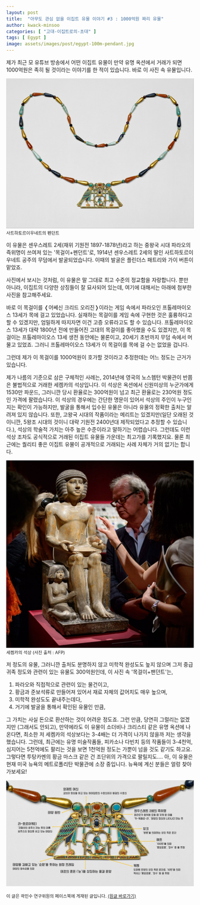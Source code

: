 ```yaml
---
layout: post
title:  "아무도 관심 없을 이집트 유물 이야기 #3 : 1000억원 짜리 유물"
author: kwack-minsoo
categories: [ "고대-이집트로의-초대" ]
tags: [ Egypt ] 
image: assets/images/post/egypt-100m-pendant.jpg
---
```


제가 최근 모 유튜브 방송에서 어떤 이집트 유물이 만약 유명 옥션에서 거래가 되면 1000억원은 족히 될 것이라는 이야기를 한 적이 있습니다. 바로 이 사진 속 유물입니다.

![](/assets/images/post/egypt-100m-pendant.jpg)
<span class="text-muted text-center"><small>
사트하토르이우네트의 펜던트
</small></span>


이 유물은 센우스레트 2세(재위 기원전 1897-1878년)라고 하는 중왕국 시대 파라오의 즉위명이 쓰여져 있는 '목걸이+펜던트'로, 1914년 센우스레트 2세의 딸인 사트하토르이우네트 공주의 무덤에서 발굴되었습니다. 이때의 발굴은 플린더스 패트리와 가이 버튼이 맡았죠. 

사진에서 보시는 것처럼, 이 유물은 말 그대로 최고 수준의 정교함을 자랑합니다. 뿐만 아니라, 이집트의 다양한 상징들이 잘 묘사되어 있는데, 여기에 대해서는 아래에 첨부한 사진을 참고해주세요. 

바로 이 목걸이를 &#10092;어쎄신 크리드 오리진&#10093;이라는 게임 속에서 파라오인 프톨레마이오스 13세가 목에 걸고 있었습니다. 실재하는 목걸이를 게임 속에 구현한 것은 훌륭하다고 할 수 있겠지만, 엄밀하게 따지자면 이건 고증 오류라고도 할 수 있습니다. 프톨레마이오스 13세가 대략 1800년 전에 만들어진 고대의 목걸이를 좋아했을 수도 있겠지만, 이 목걸이는 프톨레마이오스 13세 생전 동안에는 물론이고, 20세기 초반까지 무덤 속에서 머물고 있었죠. 그러니 프톨레마이오스 13세가 이 목걸이를 목에 걸 수는 없었을 겁니다.

그런데 제가 이 목걸이를 1000억원이 호가할 것이라고 추정한데는 어느 정도는 근거가 있습니다.

제가 나름의 기준으로 삼은 구체적인 사례는, 2014년에 영국의 노스헴턴 박물관이 반쯤은 불법적으로 거래한 세켐카의 석상입니다. 이 석상은 옥션에서 신원미상의 누군가에게 1530만 파운드, 그러니깐 당시 환율로는 300억원이 넘고 최근 환율로는 230억원 정도인 가격에 팔렸습니다. 이 석상의 경우에는 간단한 명문이 있어서 석상의 주인이 누구인지는 확인이 가능하지만, 발굴을 통해서 입수된 유물은 아니라 유물의 정확한 출처는 알려져 있지 않습니다. 또한, 고왕국 시대의 작품이라는 메리트는 있겠지만(일단 오래된 것이니깐, 5왕조 시대의 것이니 대략 기원전 2400년대 제작되었다고 추정할 수 있습니다.), 석상의 학술적 가치는 아주 높은 수준이라고 말하기는 어렵습니다. 그런데도 이런 석상 조차도 공식적으로 거래된 이집트 유물들 가운데는 최고가를 기록했지요. 물론 최근에는 퀄리티 좋은 이집트 유물이 공개적으로 거래되는 사례 자체가 거의 없기는 합니다.

![](/assets/images/post/egypt-100m-pendant2.jpg)
<span class="text-muted text-center"><small>세켐카의 석상 (사진 출처 : AFP)</small></span>

저 정도의 유물, 그러니깐 출처도 분명하지 않고 미학적 완성도도 높지 않으며 그저 중급 귀족 정도와 관련이 있는 유물도 300억원인데, 이 사진 속 '목걸이+팬던트'는,

1. 파라오와 직접적으로 관련이 있는 물건이고,
2. 황금과 준보석류로 만들어져 있어서 재료 자체의 값어치도 매우 높으며,
3. 미학적 완성도도 끝내주는데다,
4. 거기에 발굴을 통해서 확인된 유물인 만큼,

그 가치는 사실 돈으로 환산하는 것이 어려운 정도죠. 그런 만큼, 당연히 그럴리는 없겠지만 (그래서도 안되고), 만약에라도 이 유물이 소더비나 크리스티 같은 유명 옥션에 나온다면, 최소한 저 세켐카의 석상보다는 3-4배는 더 가격이 나가지 않을까 저는 생각을 했습니다. 그런데, 최근에는 유명 미술작품들, 피카소나 다빈치 등의 작품들이 3-4천억, 심지어는 5천억에도 팔리는 것을 보면 1천억원 정도는 가뿐이 넘을 것도 같기도 하고요. 그렇다면 투탕카멘의 황금 마스크 같은 건 조단위의 가격으로 팔릴지도.... 아, 이 유물은 현재 미국 뉴욕의 메트로폴리탄 박물관에 소장 중입니다. 뉴욕에 계신 분들은 얼렁 찾아가보세요!

![](/assets/images/post/egypt-100m-pendant-symbols.jpg)


<span class="text-muted"><small>이 글은 곽민수 연구위원의 페이스북에 게재된 글입니다. <a href="https://www.facebook.com/788059417/posts/10160256682064418" target="_blank">(원글 바로가기)</a></small></span>
